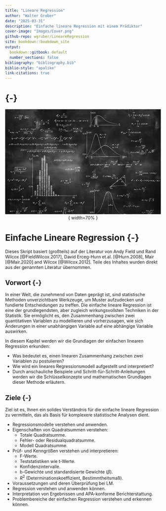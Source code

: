 ```yaml
---
title: "Lineare Regression"
author: "Walter Gruber"
date: "2025-03-31"
description: "Einfache lineare Regression mit einem Prädiktor"
cover-image: "Images/Cover.png"
github-repo: wgruber/LineareRegression
site: bookdown::bookdown_site
output:
  bookdown::gitbook: default
  number_sections: false
bibliography: "bibliography.bib"
biblio-style: "apalike"
link-citations: true
---
```


# {-}

<center>

![](Images/TafelFormeln.jpg){ width=70% }

</center>



# Einfache Lineare Regression {-}

Dieses Skript basiert (großteils) auf der Literatur von Andy Field und Rand Wilcox [@FieldWilcox.2017], David Erceg-Hurn et.al. [@Hurn.2008], Mair [@Mair.2020] and Wilcox [@Wilcox.2012]. Teile des Inhaltes wurden direkt aus der genannten Literatur übernommen.

## Vorwort {-}

In einer Welt, die zunehmend von Daten geprägt ist, sind statistische Methoden unverzichtbare Werkzeuge, um Muster aufzudecken und fundierte Entscheidungen zu treffen. Die einfache lineare Regression ist eine der grundlegendsten, aber zugleich wirkungsvollsten Techniken in der Statistik. Sie ermöglicht es, den Zusammenhang zwischen zwei quantitativen Variablen zu modellieren und vorherzusagen, wie sich Änderungen in einer unabhängigen Variable auf eine abhängige Variable auswirken.

In diesem Kapitel werden wir die Grundlagen der einfachen linearen Regression erkunden: 

- Was bedeutet es, einen linearen Zusammenhang zwischen zwei Variablen zu postulieren? 
- Wie wird ein lineares Regressionsmodell aufgestellt und interpretiert? 
- Durch anschauliche Beispiele und Schritt-für-Schritt-Anleitungen werden wir die Schlüsselkonzepte und mathematischen Grundlagen dieser Methode erläutern. 

## Ziele {-}

Ziel ist es, Ihnen ein solides Verständnis für die einfache lineare Regression zu vermitteln, das als Basis für komplexere statistische Analysen dient.

- Regressionsmodelle verstehen und anwenden.
- Eigenschaften von Quadratsummen verstehen:
  - Totale Quadratsumme.
  - Fehler- oder Residualquadratsumme.
  - Modell Quadratsumme.
- Prüf- und Kenngrößen verstehen und interpretieren:
  - F-Werte.
  - Teststatistiken wie t-Werte.
  - Konfidenzintervalle.
  - b-Gewichte und standardisierte Gewichte ($\beta$).
  - $R^2$ (Determinationskoeffizient, Bestimmtheitsmaß).
- Voraussetzungen und deren Überprüfung bei LM.
- Regression verstehen und anwenden können.
- Interpretation von Ergebnissen und APA-konforme Berichterstattung.
- Problembereiche der einfachen Regression verstehen und erkennen können.


